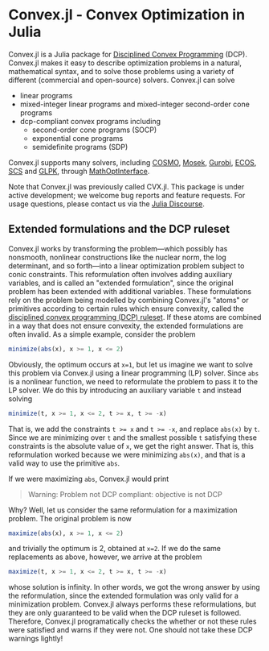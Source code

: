 Convex.jl - Convex Optimization in Julia
========================================

Convex.jl is a Julia package for [Disciplined Convex
Programming](http://dcp.stanford.edu/) (DCP). Convex.jl makes it easy to
describe optimization problems in a natural, mathematical syntax, and to solve
those problems using a variety of different (commercial and open-source)
solvers. Convex.jl can solve

-   linear programs
-   mixed-integer linear programs and mixed-integer second-order cone programs
-   dcp-compliant convex programs including
    -   second-order cone programs (SOCP)
    -   exponential cone programs
    -   semidefinite programs (SDP)

Convex.jl supports many solvers, including
[COSMO](https://github.com/oxfordcontrol/COSMO.jl),
[Mosek](https://github.com/JuliaOpt/Mosek.jl),
[Gurobi](https://github.com/JuliaOpt/gurobi.jl),
[ECOS](https://github.com/JuliaOpt/ECOS.jl),
[SCS](https://github.com/karanveerm/SCS.jl) and
[GLPK](https://github.com/JuliaOpt/GLPK.jl), through
[MathOptInterface](https://github.com/JuliaOpt/MathOptInterface.jl).

Note that Convex.jl was previously called CVX.jl. This package is under active
development; we welcome bug reports and feature requests. For usage questions,
please contact us via the [Julia
Discourse](https://discourse.julialang.org/c/domain/opt).

## Extended formulations and the DCP ruleset

Convex.jl works by transforming the problem—which possibly has nonsmooth,
nonlinear constructions like the nuclear norm, the log determinant, and so
forth—into a linear optimization problem subject to conic constraints. This
reformulation often involves adding auxiliary variables, and is called an
"extended formulation", since the original problem has been extended with
additional variables. These formulations rely on the problem being modelled by
combining Convex.jl's "atoms" or primitives according to certain rules which
ensure convexity, called the [disciplined convex programming (DCP)
ruleset](http://cvxr.com/cvx/doc/dcp.html). If these atoms are combined in a way
that does not ensure convexity, the extended formulations are often invalid. As
a simple example, consider the problem

```julia
minimize(abs(x), x >= 1, x <= 2)
```

Obviously, the optimum occurs at `x=1`, but let us imagine we want to solve this
problem via Convex.jl using a linear programming (LP) solver. Since `abs` is a
nonlinear function, we need to reformulate the problem to pass it to the LP
solver. We do this by introducing an auxiliary variable `t` and instead solving

```julia
minimize(t, x >= 1, x <= 2, t >= x, t >= -x)
```

That is, we add the constraints `t >= x` and `t >= -x`, and replace `abs(x)` by
`t`. Since we are minimizing over `t` and the smallest possible `t` satisfying
these constraints is the absolute value of `x`, we get the right answer. That
is, this reformulation worked because we were minimizing `abs(x)`, and that is a
valid way to use the primitive `abs`.

If we were maximizing `abs`, Convex.jl would print

> Warning: Problem not DCP compliant: objective is not DCP

Why? Well, let us consider the same reformulation for a maximization problem.
The original problem is now

```julia
maximize(abs(x), x >= 1, x <= 2)
```

and trivially the optimum is 2, obtained at `x=2`. If we do the same
replacements as above, however, we arrive at the problem

```julia
maximize(t, x >= 1, x <= 2, t >= x, t >= -x)
```

whose solution is infinity. In other words, we got the wrong answer by using the
reformulation, since the extended formulation was only valid for a minimization
problem. Convex.jl always performs these reformulations, but they are only
guaranteed to be valid when the DCP ruleset is followed. Therefore, Convex.jl
programatically checks the whether or not these rules were satisfied and warns
if they were not. One should not take these DCP warnings lightly!
